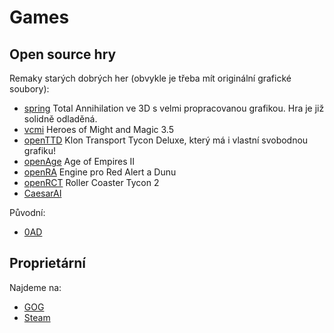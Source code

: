 Games
=====

Open source hry
---------------

Remaky starých dobrých her (obvykle je třeba mít originální grafické soubory):

* [spring](spring.md) Total Annihilation ve 3D s velmi propracovanou grafikou. Hra je již solidně odladěná.
* [vcmi](vcmi.md) Heroes of Might and Magic 3.5
* [openTTD](https://www.openttd.org/en/) Klon Transport Tycon Deluxe, který má i vlastní svobodnou grafiku!
* [openAge](http://openage.sft.mx/) Age of Empires II
* [openRA](http://www.openra.net/) Engine pro Red Alert a Dunu
* [openRCT](https://openrct.net/) Roller Coaster Tycon 2
* [CaesarAI](http://store.steampowered.com/app/327640/)

Původní:

* [0AD](http://play0ad.com/)

Proprietární
------------

Najdeme na:

* [GOG](http://www.gog.com/games##sort=bestselling&system=lin_mint,lin_ubuntu&page=1)
* [Steam](http://store.steampowered.com/search/?term=&sort_by=_ASC&os=linux&page=1)
